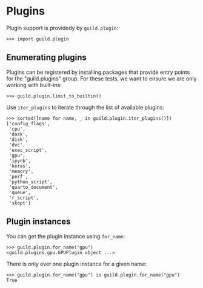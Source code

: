 # Plugins

Plugin support is providedy by `guild.plugin`:

    >>> import guild.plugin

## Enumerating plugins

Plugins can be registered by installing packages that provide entry
points for the "guild.plugins" group. For these tests, we want to
ensure we are only working with built-ins:

    >>> guild.plugin.limit_to_builtin()

Use `iter_plugins` to iterate through the list of available plugins:

    >>> sorted([name for name, _ in guild.plugin.iter_plugins()])
    ['config_flags',
     'cpu',
     'dask',
     'disk',
     'dvc',
     'exec_script',
     'gpu',
     'ipynb',
     'keras',
     'memory',
     'perf',
     'python_script',
     'quarto_document',
     'queue',
     'r_script',
     'skopt']

## Plugin instances

You can get the plugin instance using `for_name`:

    >>> guild.plugin.for_name("gpu")
    <guild.plugins.gpu.GPUPlugin object ...>

There is only ever one plugin instance for a given name:

    >>> guild.plugin.for_name("gpu") is guild.plugin.for_name("gpu")
    True
